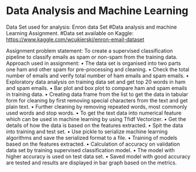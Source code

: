 # Data Analysis and Machine Learning
Data Set used for analysis: Enron data Set
#Data analysis and machine Learning Assignment.
#Data set available on Kaggle: https://www.kaggle.com/wcukierski/enron-email-dataset

Assignment problem statement: 
To create a supervised classification pipeline to classify emails as spam or non-spam from the training data.
Approach used in assignment: 
•	The data set is organised into two parts one ham and other spam for pre-processing and cleaning. 
•	Check the total number of emails and verify total number of ham emails and spam emails.
•	Exploratory data analysis on training data set and get top 20 words in ham and spam emails.
•	Bar plot and box plot to compare ham and spam emails in training data.
•	Creating data frame from the list to get the data in tabular form for cleaning by first removing special characters from the text and get plain text.
•	Further cleaning by removing repeated words, most commonly used words and stop words.
•	To get the text data into numerical feature which can be used in machine learning by using Tfidf Vectorizer.
•	Get the details of how the data is based on the features extracted.
•	Spit the data into training and test set.
•	Use pickle to serialize machine learning algorithms and save the serialized format to a file.
•	Training of models based on the features extracted.
•	Calculation of  accuracy on validation data set by training supervised classification model.
•	The model with higher accuracy is used on test data set.
•	Saved model with good accuracy are tested and results are displayed in bar graph based on the metrics.



